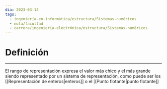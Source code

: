 ```yaml
---
dia: 2023-03-14
tags:
  - ingeniería-en-informática/estructura/Sistemas-numéricos
  - nota/facultad
  - carrera/ingeniería-electrónica/estructura/Sistemas-numéricos
---
```

# Definición
---
El rango de representación expresa el valor más chico y el más grande siendo representado por un sistema de representación, como puede ser los [[Representación de enteros|enteros]] o el [[Punto flotante|punto flotante]]